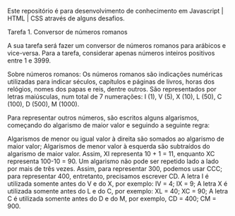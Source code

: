 Este repositório é para desenvolvimento de conhecimento em Javascript | HTML | CSS através de alguns desafios.

Tarefa 1. Conversor de números romanos

A sua tarefa será fazer um conversor de números romanos para arábicos e vice-versa. Para a tarefa, considerar apenas números inteiros positivos entre 1 e 3999.

Sobre números romanos: Os números romanos são indicações numéricas utilizadas para indicar séculos, capítulos e páginas de livros, horas dos relógios, nomes dos papas e reis, dentre outros. São representados por letras maiúsculas, num total de 7 numerações: I (1), V (5), X (10), L (50), C (100), D (500), M (1000).

Para representar outros números, são escritos alguns algarismos, começando do algarismo de maior valor e seguindo a seguinte regra:

Algarismos de menor ou igual valor à direita são somados ao algarismo de maior valor;
Algarismos de menor valor à esquerda são subtraídos do algarismo de maior valor. Assim, XI representa 10 + 1 = 11, enquanto XC representa 100-10 = 90.
Um algarismo não pode ser repetido lado a lado por mais de três vezes. Assim, para representar 300, podemos usar CCC; para representar 400, entretanto, precisamos escrever CD.
A letra I é utilizada somente antes do V e do X, por exemplo: IV = 4; IX = 9;
A letra X é utilizada somente antes do L e do C, por exemplo: XL = 40; XC = 90;
A letra C é utilizada somente antes do D e do M, por exemplo, CD = 400; CM = 900.